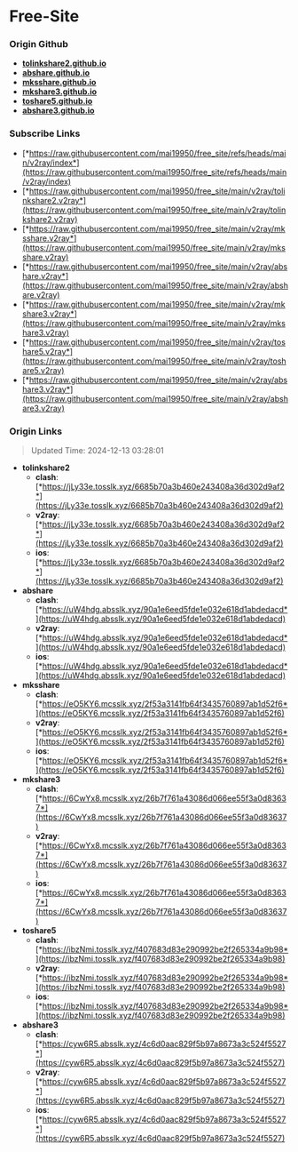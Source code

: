 # Free-Site

### Origin Github

- [**tolinkshare2.github.io**](https://github.com/tolinkshare2/tolinkshare2.github.io)
- [**abshare.github.io**](https://github.com/abshare/abshare.github.io)
- [**mksshare.github.io**](https://github.com/mksshare/mksshare.github.io)
- [**mkshare3.github.io**](https://github.com/mkshare3/mkshare3.github.io)
- [**toshare5.github.io**](https://github.com/toshare5/toshare5.github.io)
- [**abshare3.github.io**](https://github.com/abshare3/abshare3.github.io)

### Subscribe Links

- [*https://raw.githubusercontent.com/mai19950/free_site/refs/heads/main/v2ray/index*](https://raw.githubusercontent.com/mai19950/free_site/refs/heads/main/v2ray/index)
- [*https://raw.githubusercontent.com/mai19950/free_site/main/v2ray/tolinkshare2.v2ray*](https://raw.githubusercontent.com/mai19950/free_site/main/v2ray/tolinkshare2.v2ray)
- [*https://raw.githubusercontent.com/mai19950/free_site/main/v2ray/mksshare.v2ray*](https://raw.githubusercontent.com/mai19950/free_site/main/v2ray/mksshare.v2ray)
- [*https://raw.githubusercontent.com/mai19950/free_site/main/v2ray/abshare.v2ray*](https://raw.githubusercontent.com/mai19950/free_site/main/v2ray/abshare.v2ray)
- [*https://raw.githubusercontent.com/mai19950/free_site/main/v2ray/mkshare3.v2ray*](https://raw.githubusercontent.com/mai19950/free_site/main/v2ray/mkshare3.v2ray)
- [*https://raw.githubusercontent.com/mai19950/free_site/main/v2ray/toshare5.v2ray*](https://raw.githubusercontent.com/mai19950/free_site/main/v2ray/toshare5.v2ray)
- [*https://raw.githubusercontent.com/mai19950/free_site/main/v2ray/abshare3.v2ray*](https://raw.githubusercontent.com/mai19950/free_site/main/v2ray/abshare3.v2ray)

### Origin Links

> Updated Time: 2024-12-13 03:28:01

- **tolinkshare2**
  - **clash**: [*https://jLy33e.tosslk.xyz/6685b70a3b460e243408a36d302d9af2*](https://jLy33e.tosslk.xyz/6685b70a3b460e243408a36d302d9af2)
  - **v2ray**: [*https://jLy33e.tosslk.xyz/6685b70a3b460e243408a36d302d9af2*](https://jLy33e.tosslk.xyz/6685b70a3b460e243408a36d302d9af2)
  - **ios**: [*https://jLy33e.tosslk.xyz/6685b70a3b460e243408a36d302d9af2*](https://jLy33e.tosslk.xyz/6685b70a3b460e243408a36d302d9af2)
- **abshare**
  - **clash**: [*https://uW4hdg.absslk.xyz/90a1e6eed5fde1e032e618d1abdedacd*](https://uW4hdg.absslk.xyz/90a1e6eed5fde1e032e618d1abdedacd)
  - **v2ray**: [*https://uW4hdg.absslk.xyz/90a1e6eed5fde1e032e618d1abdedacd*](https://uW4hdg.absslk.xyz/90a1e6eed5fde1e032e618d1abdedacd)
  - **ios**: [*https://uW4hdg.absslk.xyz/90a1e6eed5fde1e032e618d1abdedacd*](https://uW4hdg.absslk.xyz/90a1e6eed5fde1e032e618d1abdedacd)
- **mksshare**
  - **clash**: [*https://eO5KY6.mcsslk.xyz/2f53a3141fb64f3435760897ab1d52f6*](https://eO5KY6.mcsslk.xyz/2f53a3141fb64f3435760897ab1d52f6)
  - **v2ray**: [*https://eO5KY6.mcsslk.xyz/2f53a3141fb64f3435760897ab1d52f6*](https://eO5KY6.mcsslk.xyz/2f53a3141fb64f3435760897ab1d52f6)
  - **ios**: [*https://eO5KY6.mcsslk.xyz/2f53a3141fb64f3435760897ab1d52f6*](https://eO5KY6.mcsslk.xyz/2f53a3141fb64f3435760897ab1d52f6)
- **mkshare3**
  - **clash**: [*https://6CwYx8.mcsslk.xyz/26b7f761a43086d066ee55f3a0d83637*](https://6CwYx8.mcsslk.xyz/26b7f761a43086d066ee55f3a0d83637)
  - **v2ray**: [*https://6CwYx8.mcsslk.xyz/26b7f761a43086d066ee55f3a0d83637*](https://6CwYx8.mcsslk.xyz/26b7f761a43086d066ee55f3a0d83637)
  - **ios**: [*https://6CwYx8.mcsslk.xyz/26b7f761a43086d066ee55f3a0d83637*](https://6CwYx8.mcsslk.xyz/26b7f761a43086d066ee55f3a0d83637)
- **toshare5**
  - **clash**: [*https://ibzNmi.tosslk.xyz/f407683d83e290992be2f265334a9b98*](https://ibzNmi.tosslk.xyz/f407683d83e290992be2f265334a9b98)
  - **v2ray**: [*https://ibzNmi.tosslk.xyz/f407683d83e290992be2f265334a9b98*](https://ibzNmi.tosslk.xyz/f407683d83e290992be2f265334a9b98)
  - **ios**: [*https://ibzNmi.tosslk.xyz/f407683d83e290992be2f265334a9b98*](https://ibzNmi.tosslk.xyz/f407683d83e290992be2f265334a9b98)
- **abshare3**
  - **clash**: [*https://cyw6R5.absslk.xyz/4c6d0aac829f5b97a8673a3c524f5527*](https://cyw6R5.absslk.xyz/4c6d0aac829f5b97a8673a3c524f5527)
  - **v2ray**: [*https://cyw6R5.absslk.xyz/4c6d0aac829f5b97a8673a3c524f5527*](https://cyw6R5.absslk.xyz/4c6d0aac829f5b97a8673a3c524f5527)
  - **ios**: [*https://cyw6R5.absslk.xyz/4c6d0aac829f5b97a8673a3c524f5527*](https://cyw6R5.absslk.xyz/4c6d0aac829f5b97a8673a3c524f5527)

